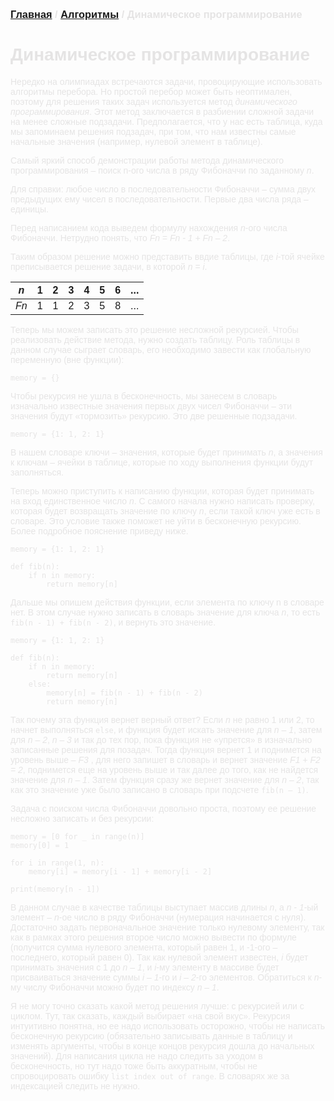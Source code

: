 <span style="color: #E5E4E4; font-family: Helvetica;">

### [Главная](index.md) / [Алгоритмы](algos.md) / Динамическое программирование

# **Динамическое программирование**

Нередко на олимпиадах встречаются задачи, провоцирующие использовать алгоритмы перебора. Но простой перебор может быть неоптимален, поэтому для решения таких задач используется метод *динамического программирования*. Этот метод заключается в разбиении сложной задачи на менее сложные подзадачи. Предполагается, что у нас есть таблица, куда мы запоминаем решения подзадач, при том, что нам известны самые начальные значения (например, нулевой элемент в таблице). 

Самый яркий способ демонстрации работы метода динамического программирования – поиск n-ого числа в ряду Фибоначчи по заданному *n*. 

Для справки: любое число в последовательности Фибоначчи – сумма двух предыдущих ему чисел в последовательности. Первые два числа ряда – единицы. 

Перед написанием кода выведем формулу нахождения *n*-ого числа Фибоначчи. Нетрудно понять, что *Fn = Fn - 1 + Fn – 2*. 

Таким образом решение можно представить ввдие таблицы, где *i*-той ячейке преписывается решение задачи, в которой *n* = *i*.

| *n* | 1 | 2 | 3 | 4 | 5 | 6 | ... |
|-----|---|---|---|---|---|---|-----|
| *Fn* | 1 | 1 | 2 | 3 | 5 | 8 | ... | 

Теперь мы можем записать это решение несложной рекурсией. Чтобы реализовать действие метода, нужно создать таблицу. Роль таблицы в данном случае сыграет словарь, его необходимо завести как глобальную переменную (вне функции): 

    memory = {}

Чтобы рекурсия не ушла в бесконечность, мы занесем в словарь изначально известные значения первых двух чисел Фибоначчи – эти значения будут «тормозить» рекурсию. Это две решенные подзадачи.

    memory = {1: 1, 2: 1}

В нашем словаре ключи – значения, которые будет принимать *n*, а значения к ключам – ячейки в таблице, которые по ходу выполнения функции будут заполняться. 

Теперь можно приступить к написанию функции, которая будет принимать на вход единственное число *n*. С самого начала нужно написать проверку, которая будет возвращать значение по ключу *n*, если такой ключ уже есть в словаре. Это условие также поможет не уйти в бесконечную рекурсию. Более подробное пояснение приведу ниже. 

    memory = {1: 1, 2: 1}

    def fib(n):
        if n in memory:
            return memory[n]
 
Дальше мы опишем действия функции, если элемента по ключу n в словаре нет. В этом случае нужно записать в словарь значение для ключа *n*, то есть `fib(n - 1) + fib(n - 2)`, и вернуть это значение. 

    memory = {1: 1, 2: 1}

    def fib(n):
        if n in memory:
            return memory[n]
        else:
            memory[n] = fib(n - 1) + fib(n - 2)
            return memory[n]

Так почему эта функция вернет верный ответ? Если *n* не равно 1 или 2, то начнет выполняться `else`, и функция будет искать значение для *n – 1*, затем для *n – 2*, *n – 3* и так до тех пор, пока функция не «упрется» в изначально записанные решения для позадач. Тогда функция вернет 1 и поднимется на уровень выше – *F3* , для него запишет в словарь и вернет значение *F1 + F2 = 2*, поднимется еще на уровень выше и так далее до того, как не найдется значение для *n – 1*. Затем функция сразу же вернет значение для *n – 2*, так как это значение уже было записано в словарь при подсчете `fib(n – 1)`.

Задача с поиском числа Фибоначчи довольно проста, поэтому ее решение несложно записать и без рекурсии:

    memory = [0 for _ in range(n)]
    memory[0] = 1

    for i in range(1, n):
        memory[i] = memory[i - 1] + memory[i - 2]
        
    print(memory[n - 1]) 

В данном случае в качестве таблицы выступает массив длины *n*, а *n - 1*-ый элемент – *n*-ое число в ряду Фибоначчи (нумерация начинается с нуля). Достаточно задать первоначальное значение только нулевому элементу, так как в рамках этого решения второе число можно вывести по формуле (получится сумма нулевого элемента, который равен 1, и -1-ого – последнего, который равен 0). Так как нулевой элемент известен, *i* будет принимать значения с 1 до *n – 1*, и *i*-му элементу в массиве будет присваиваться значение суммы *i – 1*-го и *i – 2*-го элементов. Обратиться к *n*-му числу Фибоначчи можно будет по индексу *n – 1*. 

Я не могу точно сказать какой метод решения лучше: с рекурсией или с циклом. Тут, так сказать, каждый выбирает «на свой вкус». Рекурсия интуитивно понятна, но ее надо использовать осторожно, чтобы не написать бесконечную рекурсию (обязательно записывать данные в таблицу и изменять аргументы, чтобы в конце концов рекурсия дошла до начальных значений). Для написания цикла не надо следить за уходом в бесконечность, но тут надо тоже быть аккуратным, чтобы не спровоцировать ошибку `list index out of range`. В словарях же за индексацией следить не нужно.

</span>
